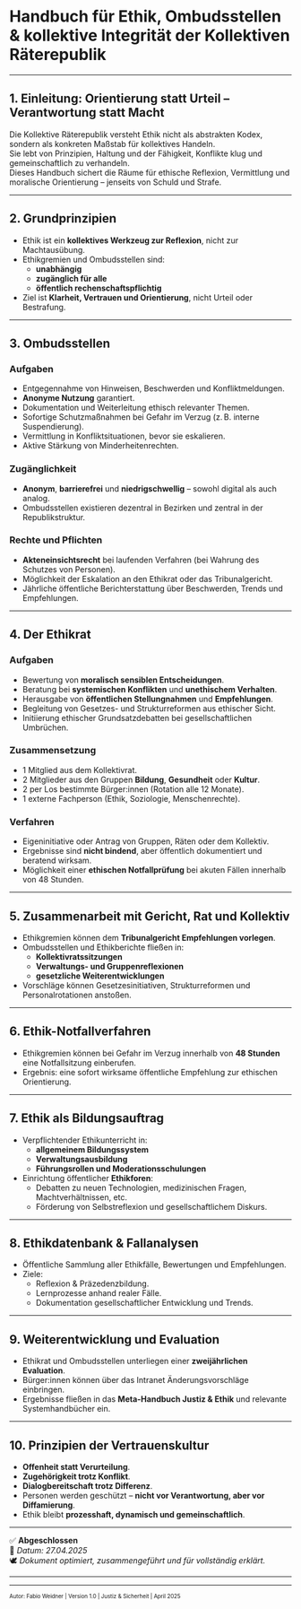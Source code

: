 # Handbuch für Ethik, Ombudsstellen & kollektive Integrität der Kollektiven Räterepublik

---

## 1. Einleitung: Orientierung statt Urteil – Verantwortung statt Macht

Die Kollektive Räterepublik versteht Ethik nicht als abstrakten Kodex, sondern als konkreten Maßstab für kollektives Handeln.  
Sie lebt von Prinzipien, Haltung und der Fähigkeit, Konflikte klug und gemeinschaftlich zu verhandeln.  
Dieses Handbuch sichert die Räume für ethische Reflexion, Vermittlung und moralische Orientierung – jenseits von Schuld und Strafe.

---

## 2. Grundprinzipien

- Ethik ist ein **kollektives Werkzeug zur Reflexion**, nicht zur Machtausübung.
- Ethikgremien und Ombudsstellen sind:
  - **unabhängig**
  - **zugänglich für alle**
  - **öffentlich rechenschaftspflichtig**
- Ziel ist **Klarheit, Vertrauen und Orientierung**, nicht Urteil oder Bestrafung.

---

## 3. Ombudsstellen

### Aufgaben
- Entgegennahme von Hinweisen, Beschwerden und Konfliktmeldungen.
- **Anonyme Nutzung** garantiert.
- Dokumentation und Weiterleitung ethisch relevanter Themen.
- Sofortige Schutzmaßnahmen bei Gefahr im Verzug (z. B. interne Suspendierung).
- Vermittlung in Konfliktsituationen, bevor sie eskalieren.
- Aktive Stärkung von Minderheitenrechten.

### Zugänglichkeit
- **Anonym**, **barrierefrei** und **niedrigschwellig** – sowohl digital als auch analog.
- Ombudsstellen existieren dezentral in Bezirken und zentral in der Republikstruktur.

### Rechte und Pflichten
- **Akteneinsichtsrecht** bei laufenden Verfahren (bei Wahrung des Schutzes von Personen).
- Möglichkeit der Eskalation an den Ethikrat oder das Tribunalgericht.
- Jährliche öffentliche Berichterstattung über Beschwerden, Trends und Empfehlungen.

---

## 4. Der Ethikrat

### Aufgaben
- Bewertung von **moralisch sensiblen Entscheidungen**.
- Beratung bei **systemischen Konflikten** und **unethischem Verhalten**.
- Herausgabe von **öffentlichen Stellungnahmen** und **Empfehlungen**.
- Begleitung von Gesetzes- und Strukturreformen aus ethischer Sicht.
- Initiierung ethischer Grundsatzdebatten bei gesellschaftlichen Umbrüchen.

### Zusammensetzung
- 1 Mitglied aus dem Kollektivrat.
- 2 Mitglieder aus den Gruppen **Bildung**, **Gesundheit** oder **Kultur**.
- 2 per Los bestimmte Bürger:innen (Rotation alle 12 Monate).
- 1 externe Fachperson (Ethik, Soziologie, Menschenrechte).

### Verfahren
- Eigeninitiative oder Antrag von Gruppen, Räten oder dem Kollektiv.
- Ergebnisse sind **nicht bindend**, aber öffentlich dokumentiert und beratend wirksam.
- Möglichkeit einer **ethischen Notfallprüfung** bei akuten Fällen innerhalb von 48 Stunden.

---

## 5. Zusammenarbeit mit Gericht, Rat und Kollektiv

- Ethikgremien können dem **Tribunalgericht Empfehlungen vorlegen**.
- Ombudsstellen und Ethikberichte fließen in:
  - **Kollektivratssitzungen**
  - **Verwaltungs- und Gruppenreflexionen**
  - **gesetzliche Weiterentwicklungen**
- Vorschläge können Gesetzesinitiativen, Strukturreformen und Personalrotationen anstoßen.

---

## 6. Ethik-Notfallverfahren

- Ethikgremien können bei Gefahr im Verzug innerhalb von **48 Stunden** eine Notfallsitzung einberufen.
- Ergebnis: eine sofort wirksame öffentliche Empfehlung zur ethischen Orientierung.

---

## 7. Ethik als Bildungsauftrag

- Verpflichtender Ethikunterricht in:
  - **allgemeinem Bildungssystem**
  - **Verwaltungsausbildung**
  - **Führungsrollen und Moderationsschulungen**
- Einrichtung öffentlicher **Ethikforen**:
  - Debatten zu neuen Technologien, medizinischen Fragen, Machtverhältnissen, etc.
  - Förderung von Selbstreflexion und gesellschaftlichem Diskurs.

---

## 8. Ethikdatenbank & Fallanalysen

- Öffentliche Sammlung aller Ethikfälle, Bewertungen und Empfehlungen.
- Ziele:
  - Reflexion & Präzedenzbildung.
  - Lernprozesse anhand realer Fälle.
  - Dokumentation gesellschaftlicher Entwicklung und Trends.

---

## 9. Weiterentwicklung und Evaluation

- Ethikrat und Ombudsstellen unterliegen einer **zweijährlichen Evaluation**.
- Bürger:innen können über das Intranet Änderungsvorschläge einbringen.
- Ergebnisse fließen in das **Meta-Handbuch Justiz & Ethik** und relevante Systemhandbücher ein.

---

## 10. Prinzipien der Vertrauenskultur

- **Offenheit statt Verurteilung**.
- **Zugehörigkeit trotz Konflikt**.
- **Dialogbereitschaft trotz Differenz**.
- Personen werden geschützt – **nicht vor Verantwortung, aber vor Diffamierung**.
- Ethik bleibt **prozesshaft, dynamisch und gemeinschaftlich**.

---

✅ **Abgeschlossen**  
📅 *Datum: 27.04.2025*  
🕊️ *Dokument optimiert, zusammengeführt und für vollständig erklärt.*  

---

<!--
Autor: Fabio Weidner
Version: 1.0
Sektion: Justiz & Sicherheit
Veröffentlichung: April 2025
-->

---

<sub><sup>Autor: Fabio Weidner | Version 1.0 | Justiz & Sicherheit | April 2025</sup></sub>
